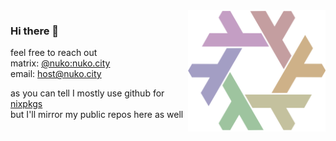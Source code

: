 <img align="right" src="./gay.png" width="220"/>

### Hi there 👋
feel free to reach out <br>
matrix: [@nuko:nuko.city](https://matrix.to/#/@nuko:nuko.city) <br>
email: host@nuko.city <br>

as you can tell I mostly use github for [nixpkgs](https://github.com/NixOS/nixpkgs) <br>
but I'll mirror my public repos here as well <br>
